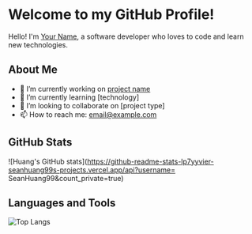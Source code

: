 # Welcome to my GitHub Profile!

Hello! I'm [Your Name](https://github.com/username), a software developer who loves to code and learn new technologies.

## About Me

- 🔭 I’m currently working on [project name](https://github.com/username/project)
- 🌱 I’m currently learning [technology]
- 👯 I’m looking to collaborate on [project type]
- 📫 How to reach me: [email@example.com](mailto:email@example.com)

## GitHub Stats

![Huang's GitHub stats](https://github-readme-stats-lp7yyvier-seanhuang99s-projects.vercel.app/api?username=
SeanHuang99&count_private=true)

## Languages and Tools

![Top Langs](https://github-readme-stats.vercel.app/api/top-langs/?username=SeanHuang99&layout=compact&theme=radical)

